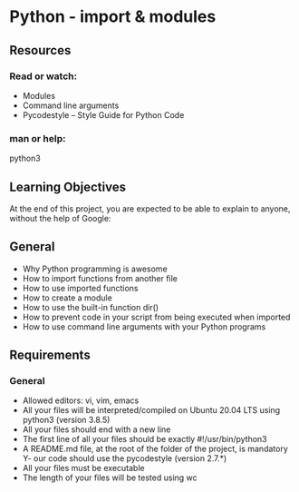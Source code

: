 # Python - import & modules

## Resources

### Read or watch:

- Modules
- Command line arguments
- Pycodestyle – Style Guide for Python Code
### man or help:
python3

## Learning Objectives
At the end of this project, you are expected to be able to explain to anyone, without the help of Google:

## General

- Why Python programming is awesome
- How to import functions from another file
- How to use imported functions
- How to create a module
- How to use the built-in function dir()
- How to prevent code in your script from being executed when imported
- How to use command line arguments with your Python programs


## Requirements

### General

- Allowed editors: vi, vim, emacs
- All your files will be interpreted/compiled on Ubuntu 20.04 LTS using python3 (version 3.8.5)
- All your files should end with a new line
- The first line of all your files should be exactly #!/usr/bin/python3
- A README.md file, at the root of the folder of the project, is mandatory
Y- our code should use the pycodestyle (version 2.7.*)
- All your files must be executable
- The length of your files will be tested using wc
